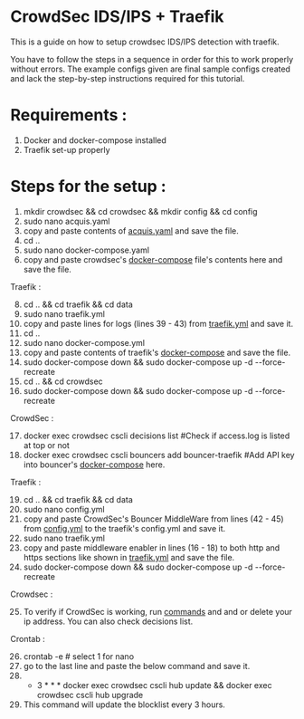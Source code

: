 # CrowdSec IDS/IPS + Traefik

This is a guide on how to setup crowdsec IDS/IPS detection with traefik.

You have to follow the steps in a sequence in order for this to work properly without errors. 
The example configs given are final sample configs created and lack the step-by-step instructions required for this tutorial.

# Requirements :

1. Docker and docker-compose installed
2. Traefik set-up properly

# Steps for the setup :

1. mkdir crowdsec && cd crowdsec && mkdir config && cd config
2. sudo nano acquis.yaml
3. copy and paste contents of [acquis.yaml](https://github.com/TechnoBoom/YT-Files/blob/9134dae38321b4c76d54bd6b1c5c1c38ffd44868/IDS-IPS-Crowdsec-Traefik/config/acquis.yaml) and save the file.
4. cd ..
5. sudo nano docker-compose.yaml
6. copy and paste crowdsec's [docker-compose](https://github.com/TechnoBoom/YT-Files/blob/1060389ac23875ffcf6e80c37a9dc9f42069996a/IDS-IPS-Crowdsec-Traefik/docker-compose.yaml) file's contents here and save the file.

Traefik :

8. cd .. && cd traefik && cd data
9. sudo nano traefik.yml
10. copy and paste lines for logs (lines 39 - 43) from [traefik.yml](https://github.com/TechnoBoom/YT-Files/blob/9134dae38321b4c76d54bd6b1c5c1c38ffd44868/IDS-IPS-Crowdsec-Traefik/traefik/data/traefik.yml#L39) and save it.
11. cd ..
12. sudo nano docker-compose.yml
13. copy and paste contents of traefik's [docker-compose](https://github.com/TechnoBoom/YT-Files/blob/9134dae38321b4c76d54bd6b1c5c1c38ffd44868/IDS-IPS-Crowdsec-Traefik/traefik/docker-compose.yml) and save the file.
14. sudo docker-compose down && sudo docker-compose up -d --force-recreate
15. cd .. && cd crowdsec
16. sudo docker-compose down && sudo docker-compose up -d --force-recreate

CrowdSec :

17. docker exec crowdsec cscli decisions list                                          #Check if access.log is listed at top or not
18. docker exec crowdsec cscli bouncers add bouncer-traefik                            #Add API key into bouncer's [docker-compose](https://github.com/TechnoBoom/YT-Files/blob/1060389ac23875ffcf6e80c37a9dc9f42069996a/IDS-IPS-Crowdsec-Traefik/docker-compose.yaml#L24) here.

Traefik :

19. cd .. && cd traefik && cd data
20. sudo nano config.yml
21. copy and paste CrowdSec's Bouncer MiddleWare from lines (42 - 45) from [config.yml](https://github.com/TechnoBoom/YT-Files/blob/9134dae38321b4c76d54bd6b1c5c1c38ffd44868/IDS-IPS-Crowdsec-Traefik/traefik/data/config.yml#L42) to the traefik's config.yml and save it.
22. sudo nano traefik.yml
23. copy and paste middleware enabler in lines (16 - 18) to both http and https sections like shown in [traefik.yml](https://github.com/TechnoBoom/YT-Files/blob/9134dae38321b4c76d54bd6b1c5c1c38ffd44868/IDS-IPS-Crowdsec-Traefik/traefik/data/traefik.yml#L16) and save the file.
24. sudo docker-compose down && sudo docker-compose up -d --force-recreate

Crowdsec :

25. To verify if CrowdSec is working, run [commands](https://github.com/TechnoBoom/YT-Files/blob/9134dae38321b4c76d54bd6b1c5c1c38ffd44868/IDS-IPS-Crowdsec-Traefik/commands%20list#L12) and and or delete your ip address. You can also check decisions list.

Crontab :

26. crontab -e                                                                         # select 1 for nano
27. go to the  last line and paste the below command and save it.
28. * 3 * * * docker exec crowdsec cscli hub update && docker exec crowdsec cscli hub upgrade
29. This command will update the blocklist every 3 hours.
